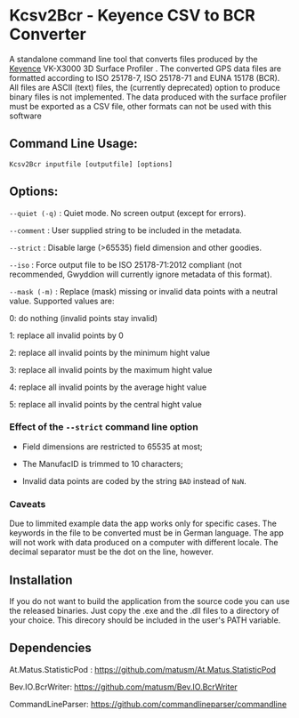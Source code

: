Kcsv2Bcr - Keyence CSV to BCR Converter
=======================================

A standalone command line tool that converts files produced by the [Keyence](https://www.keyence.com) VK-X3000 3D Surface Profiler .
The converted GPS data files are formatted according to ISO 25178-7, ISO 25178-71 and EUNA 15178 (BCR). All files are ASCII (text) files, the (currently deprecated) option to produce binary files is not implemented. The data produced with the surface profiler must be exported as a CSV file, other formats can not be used with this software

## Command Line Usage:  

```
Kcsv2Bcr inputfile [outputfile] [options]
```

## Options:  

`--quiet (-q)` : Quiet mode. No screen output (except for errors).

`--comment` : User supplied string to be included in the metadata.

`--strict` : Disable large (>65535) field dimension and other goodies.

`--iso` : Force output file to be ISO 25178-71:2012 compliant (not recommended, Gwyddion will currently ignore metadata of this format).

`--mask (-m)` : Replace (mask) missing or invalid data points with a neutral value. Supported values are:

0: do nothing (invalid points stay invalid)

1: replace all invalid points by 0

2: replace all invalid points by the minimum hight value 

3: replace all invalid points by the maximum hight value 

4: replace all invalid points by the average hight value 

5: replace all invalid points by the central hight value 

### Effect of the `--strict` command line option

* Field dimensions are restricted to 65535 at most;

* The ManufacID is trimmed to 10 characters;

* Invalid data points are coded by the string `BAD` instead of `NaN`.

### Caveats

Due to limmited example data the app works only for specific cases. The keywords in the file to be converted must be in German language. The app will not work with data produced on a computer with different locale. The decimal separator must be the dot on the line, however.

## Installation

If you do not want to build the application from the source code you can use the released binaries. Just copy the .exe and the .dll files to a directory of your choice. This direcory should be included in the user's PATH variable.

## Dependencies  
At.Matus.StatisticPod :  https://github.com/matusm/At.Matus.StatisticPod  

Bev.IO.BcrWriter: https://github.com/matusm/Bev.IO.BcrWriter 

CommandLineParser: https://github.com/commandlineparser/commandline 
